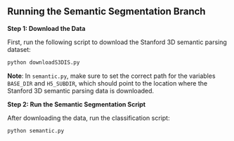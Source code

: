 
## Running the Semantic Segmentation Branch

**Step 1: Download the Data**

First, run the following script to download the Stanford 3D semantic parsing dataset:

```bash
python downloadS3DIS.py
```

**Note**: In `semantic.py`, make sure to set the correct path for the variables `BASE_DIR` and `H5_SUBDIR`, which should point to the location where the Stanford 3D semantic parsing data is downloaded.

**Step 2: Run the Semantic Segmentation Script**

After downloading the data, run the classification script:

```bash
python semantic.py
```

